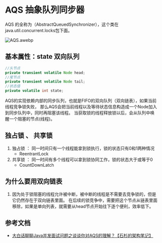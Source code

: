 # AQS 抽象队列同步器

AQS 的全称为（AbstractQueuedSynchronizer），这个类在java.util.concurrent.locks包下面。

![AQS.awebp](/img/concurrent/AQS.awebp)

## 基本属性：state 双向队列

```java
//头节点
private transient volatile Node head;
//尾节点
private transient volatile Node tail;
//状态值
private volatile int state;
```

AQS的实现依赖内部的同步队列，也就是FIFO的双向队列（双向链表），如果当前线程竞争锁失败，
那么AQS会把当前线程以及等待状态信息构造成一个Node加入到同步队列中，同时再阻塞该线程。
当获取锁的线程释放锁以后，会从队列中唤醒一个阻塞的节点(线程)。

## 独占锁 、 共享锁

1. 独占锁 ： 同一时间只有一个线程能拿到锁执行，锁的状态只有0和1两种情况
   -  ReentrantLock
2. 共享锁 ： 同一时间有多个线程可以拿到锁协同工作，锁的状态大于或等于0
   - CountDownLatch

## 为什么要用双向链表

1. 因为处于锁阻塞的线程允许被中断，被中断的线程是不需要去竞争锁的，但是它仍然存在于双向链表里面。
在后续的锁竞争中，需要把这个节点从链表里面移除，如果是单向列表，就需要从head节点开始往下逐个便利，效率低下。

## 参考文档

- [大白话聊聊Java并发面试问题之谈谈你对AQS的理解？【石杉的架构笔记】](https://juejin.cn/post/6844903732061159437)

